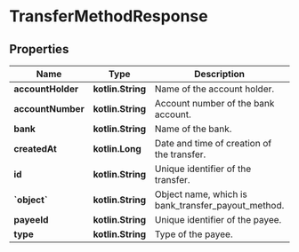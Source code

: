 
# TransferMethodResponse

## Properties
Name | Type | Description | Notes
------------ | ------------- | ------------- | -------------
**accountHolder** | **kotlin.String** | Name of the account holder. |  [optional]
**accountNumber** | **kotlin.String** | Account number of the bank account. |  [optional]
**bank** | **kotlin.String** | Name of the bank. |  [optional]
**createdAt** | **kotlin.Long** | Date and time of creation of the transfer. |  [optional]
**id** | **kotlin.String** | Unique identifier of the transfer. |  [optional]
**&#x60;object&#x60;** | **kotlin.String** | Object name, which is bank_transfer_payout_method. |  [optional]
**payeeId** | **kotlin.String** | Unique identifier of the payee. |  [optional]
**type** | **kotlin.String** | Type of the payee. |  [optional]



